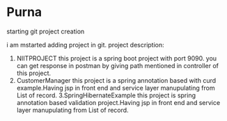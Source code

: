 # Purna
starting git project creation

i am mstarted adding project in git.
project description:
1. NIITPROJECT this project is a spring boot project with port 9090.
you can get response in postman by giving path mentioned in controller of this project.
2. CustomerManager this project is a spring annotation based with curd example.Having jsp in front end and service layer manupulating from List of record.
3.SpringHibernateExample this project is spring annotation based validation project.Having jsp in front end and service layer manupulating from List of record.
